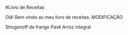 #Livro de Receitas

Olá! Bem vindo ao meu livro de receitas. MODIFICAÇÂO

Strogonoff de frango
Pavê
Arroz integral
